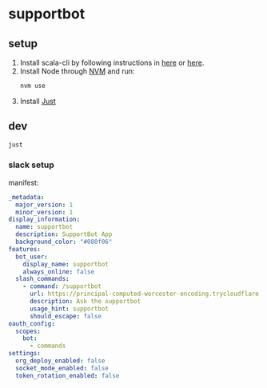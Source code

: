 # supportbot

## setup

1. Install scala-cli by following instructions in [here](https://www.scala-lang.org/download/) or [here](https://scala-cli.virtuslab.org/install).
3. Install Node through [NVM](https://github.com/nvm-sh/nvm) and run:
    ```zsh
    nvm use
    ```
2. Install [Just](https://github.com/casey/just)

## dev

```zsh
just
```

### slack setup

manifest:
```yml
_metadata:
  major_version: 1
  minor_version: 1
display_information:
  name: supportbot
  description: SupportBot App
  background_color: "#080f06"
features:
  bot_user:
    display_name: supportbot
    always_online: false
  slash_commands:
    - command: /supportbot
      url: https://principal-computed-worcester-encoding.trycloudflare.com/slack/slashCmd
      description: Ask the supportbot
      usage_hint: supportbot
      should_escape: false
oauth_config:
  scopes:
    bot:
      - commands
settings:
  org_deploy_enabled: false
  socket_mode_enabled: false
  token_rotation_enabled: false
```
